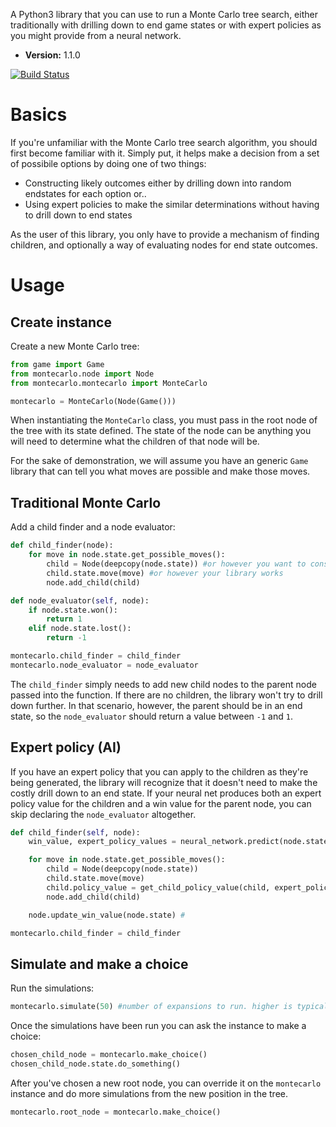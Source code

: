 A Python3 library that you can use to run a Monte Carlo tree search, either traditionally with drilling down to end game states or with expert policies as you might provide from a neural network.

- **Version:** 1.1.0

[![Build Status](https://travis-ci.org/ImparaAI/monte-carlo-tree-search.png?branch=master)](https://travis-ci.org/ImparaAI/monte-carlo-tree-search)

# Basics

If you're unfamiliar with the Monte Carlo tree search algorithm, you should first become familiar with it. Simply put, it helps make a decision from a set of possibile options by doing one of two things:

- Constructing likely outcomes either by drilling down into random endstates for each option or..
- Using expert policies to make the similar determinations without having to drill down to end states

As the user of this library, you only have to provide a mechanism of finding children, and optionally a way of evaluating nodes for end state outcomes.

# Usage

## Create instance

Create a new Monte Carlo tree:

```python
from game import Game
from montecarlo.node import Node
from montecarlo.montecarlo import MonteCarlo

montecarlo = MonteCarlo(Node(Game()))
```

When instantiating the `MonteCarlo` class, you must pass in the root node of the tree with its state defined. The state of the node can be anything you will need to determine what the children of that node will be.

For the sake of demonstration, we will assume you have an generic `Game` library that can tell you what moves are possible and make those moves.

## Traditional Monte Carlo

Add a child finder and a node evaluator:

```python
def child_finder(node):
	for move in node.state.get_possible_moves():
		child = Node(deepcopy(node.state)) #or however you want to construct the child's state
		child.state.move(move) #or however your library works
		node.add_child(child)

def node_evaluator(self, node):
	if node.state.won():
		return 1
	elif node.state.lost():
		return -1

montecarlo.child_finder = child_finder
montecarlo.node_evaluator = node_evaluator
```

The `child_finder` simply needs to add new child nodes to the parent node passed into the function. If there are no children, the library won't try to drill down further. In that scenario, however, the parent should be in an end state, so the `node_evaluator` should return a value between `-1` and `1`.

## Expert policy (AI)

If you have an expert policy that you can apply to the children as they're being generated, the library will recognize that it doesn't need to make the costly drill down to an end state. If your neural net produces both an expert policy value for the children and a win value for the parent node, you can skip declaring the `node_evaluator` altogether.

```python
def child_finder(self, node):
	win_value, expert_policy_values = neural_network.predict(node.state)

	for move in node.state.get_possible_moves():
		child = Node(deepcopy(node.state))
		child.state.move(move)
		child.policy_value = get_child_policy_value(child, expert_policy_values) #should return a value between 0 and 1
		node.add_child(child)

	node.update_win_value(node.state) #

montecarlo.child_finder = child_finder
```

## Simulate and make a choice

Run the simulations:

```python
montecarlo.simulate(50) #number of expansions to run. higher is typically more accurate at the cost of processing time
```

Once the simulations have been run you can ask the instance to make a choice:

```python
chosen_child_node = montecarlo.make_choice()
chosen_child_node.state.do_something()
```

After you've chosen a new root node, you can override it on the `montecarlo` instance and do more simulations from the new position in the tree.

```python
montecarlo.root_node = montecarlo.make_choice()
```
